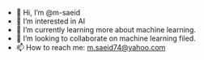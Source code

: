 - 👋 Hi, I’m @m-saeid
- 👀 I’m interested in AI
- 🌱 I’m currently learning more about machine learning.
- 💞️ I’m looking to collaborate on machine learning filed.
- 📫 How to reach me: m.saeid74@yahoo.com

<!---
m-saeid/m-saeid is a ✨ special ✨ repository because its `README.md` (this file) appears on your GitHub profile.
You can click the Preview link to take a look at your changes.
--->
